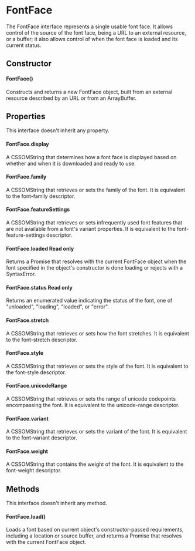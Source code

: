 # FontFace 
The FontFace interface represents a single usable font face. It allows control of the source of the font face, being a URL to an external resource, or a buffer; it also allows control of when the font face is loaded and its current status.

## Constructor
#### FontFace()
Constructs and returns a new FontFace object, built from an external resource described by an URL or from an ArrayBuffer.

## Properties
This interface doesn't inherit any property.

#### FontFace.display
A CSSOMString that determines how a font face is displayed based on whether and when it is downloaded and ready to use.
#### FontFace.family
A CSSOMString that retrieves or sets the family of the font. It is equivalent to the font-family descriptor.
#### FontFace.featureSettings
A CSSOMString that retrieves or sets infrequently used font features that are not available from a font's variant properties. It is equivalent to the font-feature-settings descriptor.
#### FontFace.loaded Read only
Returns a Promise that resolves with the current FontFace object when the font specified in the object's constructor is done loading or rejects with a SyntaxError.
#### FontFace.status Read only
Returns an enumerated value indicating the status of the font, one of  "unloaded", "loading", "loaded", or "error".
#### FontFace.stretch
A CSSOMString that retrieves or sets how the font stretches. It is equivalent to the font-stretch descriptor.
#### FontFace.style
A CSSOMString that retrieves or sets the style of the font. It is equivalent to the font-style descriptor.
#### FontFace.unicodeRange
A CSSOMString that retrieves or sets the range of unicode codepoints encompassing the font. It is equivalent to the unicode-range descriptor.
#### FontFace.variant
A CSSOMString that retrieves or sets the variant of the font. It is equivalent to the font-variant descriptor.
#### FontFace.weight
A CSSOMString that contains the weight of the font. It is equivalent to the font-weight descriptor.

## Methods
This interface doesn't inherit any method.

#### FontFace.load()
Loads a font based on current object's constructor-passed requirements, including a location or source buffer, and returns a Promise that resolves with the current FontFace object.